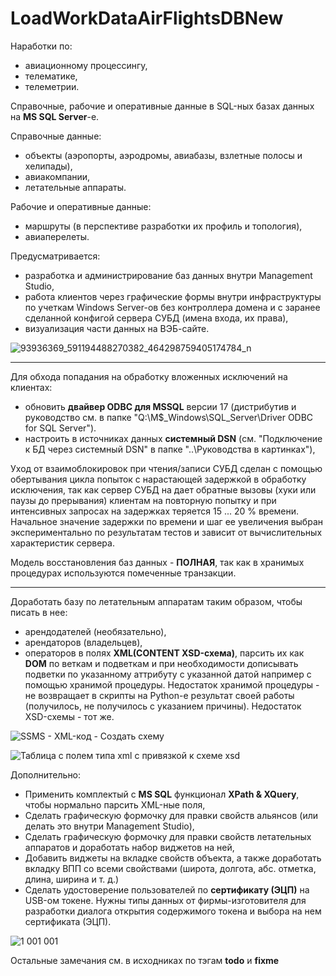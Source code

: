 # LoadWorkDataAirFlightsDBNew

Наработки по:
 - авиационному процессингу,
 - телематике,
 - телеметрии.

Справочные, рабочие и оперативные данные в SQL-ных базах данных на **MS SQL Server**-е.

Справочные данные:
  - объекты (аэропорты, аэродромы, авиабазы, взлетные полосы и хелипады),
  - авиакомпании,
  - летательные аппараты.

Рабочие и оперативные данные:
 - маршруты (в перспективе разработки их профиль и топология),
 - авиаперелеты.

Предусматривается:
 - разработка и администрирование баз данных внутри Management Studio,
 - работа клиентов через графические формы внутри инфраструктуры по учеткам Windows Server-ов без контроллера домена и с заранее сделанной конфигой сервера СУБД (имена входа, их права),
 - визуализация части данных на ВЭБ-сайте.

![93936369_591194488270382_464298759405174784_n](https://user-images.githubusercontent.com/104857185/167257457-d5fc8393-4bdc-4391-a76d-9b2b73490016.jpg "Решение по архитектуре")

----
Для обхода попадания на обработку вложенных исключений на клиентах:
 - обновить **двайвер ODBC для MSSQL** версии 17 (дистрибутив и руководство см. в папке "Q:\M$_Windows\SQL_Server\Driver ODBC for SQL Server").
 - настроить в источниках данных **системный DSN** (см. "Подключение к БД через системный DSN" в папке "..\Руководства в картинках"),
 
Уход от взаимоблокировок при чтения/записи СУБД сделан с помощью обертывания цикла попыток с нарастающей задержкой в обработку исключения, так как сервер СУБД на дает обратные вызовы (хуки или паузы до прерывания) клиентам на повторную попытку и
при интенсивных запросах на задержках теряется 15 ... 20 % времени. Начальное значение задержки по времени и шаг ее увеличения выбран экспериментально по результатам тестов и зависит от вычислительных характеристик сервера.

Модель восстановления баз данных - **ПОЛНАЯ**, так как в хранимых процедурах используются помеченные транзакции.

----
Доработать базу по летательным аппаратам таким образом, чтобы писать в нее:
 - арендодателей (необязательно),
 - арендаторов (владельцев),
 - операторов
в полях **XML(CONTENT XSD-схема)**, парсить их как **DOM** по веткам и подветкам и при необходимости дописывать подветки по указанному аттрибуту с указанной датой например с помощью хранимой процедуры.
Недостаток хранимой процедуры - не возвращает в скрипты на Python-е результат своей работы (получилось, не получилось с указанием причины).
Недостаток XSD-схемы - тот же.

![SSMS - XML-код - Создать схему](https://user-images.githubusercontent.com/104857185/167261451-a42a0c66-2888-4042-88a2-679f1ef6549a.png)
 
![Таблица с полем типа xml с привязкой к схеме xsd](https://user-images.githubusercontent.com/104857185/167261417-e0820f3d-965f-4124-9af6-e59994e09f46.png)

Дополнительно:
 - Применить комплектый с **MS SQL** функционал **XPath & XQuery**, чтобы нормально парсить XML-ные поля,
 - Сделать графическую формочку для правки свойств альянсов (или делать это внутри Management Studio),
 - Сделать графическую формочку для правки свойств летательных аппаратов и доработать набор виджетов на ней,
 - Добавить виджеты на вкладке свойств объекта, а также доработать вкладку ВПП со всеми свойствами (широта, долгота, абс. отметка, длина, ширина и т. д.)
 - Сделать удостоверение пользователей по **сертификату (ЭЦП)** на USB-ом токене. Нужны типы данных от фирмы-изготовителя для разработки диалога открытия содержимого токена и выбора на нем сертификата (ЭЦП). 

![1 001 001](https://user-images.githubusercontent.com/104857185/167037090-9cd548c0-9643-4903-adce-13e2a039226d.jpg)



Остальные замечания см. в исходниках по тэгам **todo** и **fixme**
